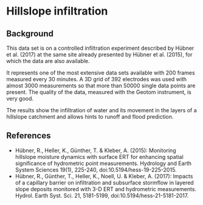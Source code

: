 # Hillslope infiltration
## Background
This data set is on a controlled infiltration experiment described by Hübner
et al. (2017) at the same site already presented by Hübner et al. (2015), for
which the data are also available.

It represents one of the most extensive data sets available with 200 frames
measured every 30 minutes. A 3D grid of 392 electrodes was used with almost
3000 measurements so that more than 50000 single data points are present.
The quality of the data, measured with the Geotom instrument, is very good.

The results show the infiltration of water and its movement in the layers of
a hillslope catchment and allows hints to runoff and flood prediction.

## References
* Hübner, R., Heller, K., Günther, T. & Kleber, A. (2015): Monitoring hillslope moisture dynamics with surface ERT for enhancing spatial significance of hydrometric point measurements. Hydrology and Earth System Sciences 19(1), 225-240, doi:10.5194/hess-19-225-2015.
* Hübner, R., Günther, T., Heller, K., Noell, U. & Kleber, A. (2017): Impacts of a capillary barrier on infiltration and subsurface stormflow in layered slope deposits monitored with 3-D ERT and hydrometric measurements. Hydrol. Earth Syst. Sci. 21, 5181-5199, doi:10.5194/hess-21-5181-2017.
